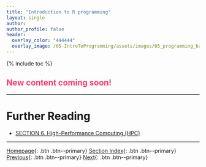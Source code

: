 ```yaml
---
title: "Introduction to R programming"
layout: single
author:
author_profile: false
header:
  overlay_color: "444444"
  overlay_image: /05-IntroToProgramming/assets/images/05_programming_banner.png
---
```


{% include toc %}

## <span style="color: #ff3870;">New content coming soon!</span>







___
# Further Reading
* [SECTION 6. High-Performance Computing (HPC)](../../06-IntroToHPC/00-IntroToHPC-LandingPage)

___

[Homepage](../../index.md){: .btn  .btn--primary}
[Section Index](../00-IntroToProgramming-LandingPage){: .btn  .btn--primary}
[Previous](../03-PYTHON/01-introduction-to-python){: .btn  .btn--primary}
[Next](../../06-IntroToHPC/00-IntroToHPC-LandingPage){: .btn  .btn--primary}

